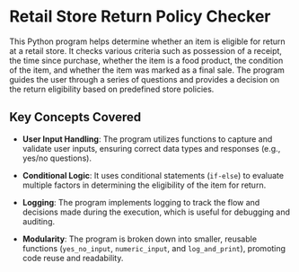 # Retail Store Return Policy Checker

This Python program helps determine whether an item is eligible for return at a retail store. It checks various criteria such as possession of a receipt, the time since purchase, whether the item is a food product, the condition of the item, and whether the item was marked as a final sale. The program guides the user through a series of questions and provides a decision on the return eligibility based on predefined store policies.

## Key Concepts Covered

- **User Input Handling**: The program utilizes functions to capture and validate user inputs, ensuring correct data types and responses (e.g., yes/no questions).
  
- **Conditional Logic**: It uses conditional statements (`if-else`) to evaluate multiple factors in determining the eligibility of the item for return.
  
- **Logging**: The program implements logging to track the flow and decisions made during the execution, which is useful for debugging and auditing.
  
- **Modularity**: The program is broken down into smaller, reusable functions (`yes_no_input`, `numeric_input`, and `log_and_print`), promoting code reuse and readability.

